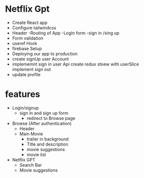 # Netflix Gpt
- Create React app
- Configure tailwindcss
- Header
-Routing of App
-Login form
-sign in /sing up
- Form validation
- useref Hook
- firebase Setup
- Deploying our app to production
- create signUp user Account
- implememnt sign in user Api
create redux stoew with userSlice
implement sign out 
- update profile
# features
- Login/signup 
   - sign in and sign up form
     - redirect to Browse page
- Browse (After authentication)
  - Header
  - Main Movie
     - trailer in background
     - Title and description
    - movie suggestions
    - movie list
- Netflix GPT 
   - Search Bar
   - Movie suggestions